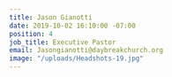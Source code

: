 ```yaml
---
title: Jason Gianotti
date: 2019-10-02 16:10:00 -07:00
position: 4
job_title: Executive Pastor
email: Jasongianotti@daybreakchurch.org
image: "/uploads/Headshots-19.jpg"
---
```


